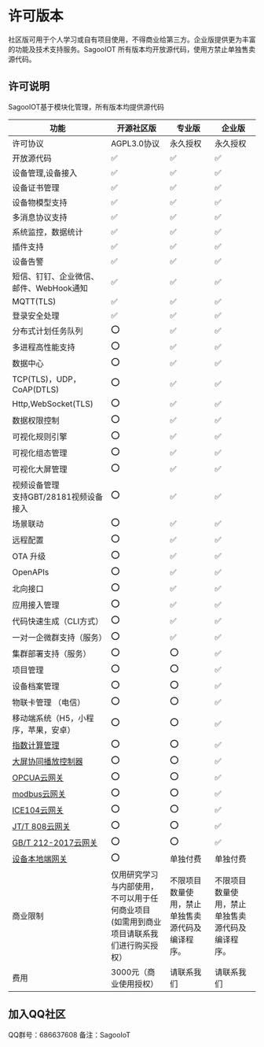 # 许可版本

社区版可用于个人学习或自有项目使用，不得商业给第三方。企业版提供更为丰富的功能及技术支持服务。SagooIOT 所有版本均开放源代码，使用方禁止单独售卖源代码。

## 许可说明

SagooIOT基于模块化管理，所有版本均提供源代码

| 功能                                     | 开源社区版                                               | 专业版                    | 企业版                      |
|----------------------------------------|-----------------------------------------------------|------------------------|--------------------------|
| 许可协议                                   | AGPL3.0协议                                           | 永久授权	                  | 永久授权	                    |
| 开放源代码                                  | ✅                                                   | ✅                      | ✅                        |
| 设备管理,设备接入                              | ✅                                                   | ✅                      | ✅                        |
| 设备证书管理                                 | ✅                                                   | ✅                      | ✅                        |
| 设备物模型支持                                | ✅                                                   | ✅                      | ✅                        |
| 多消息协议支持                                | ✅                                                   | ✅                      | ✅                        |
| 系统监控，数据统计                              | ✅                                                   | ✅                      | ✅                        |
| 插件支持                                   | ✅                                                   | ✅                      | ✅                        |
| 设备告警                                   | ✅                                                   | ✅                      | ✅                        |
| 短信、钉钉、企业微信、邮件、WebHook通知                | ✅                                                   | ✅                      | ✅                        |
| MQTT(TLS)                              | ✅                                                   | ✅                      | ✅                        |
| 登录安全处理                                 | ✅                                                   | ✅                      | ✅                        |
| 分布式计划任务队列                              | ⭕                                                   | ✅                      | ✅                        |
| 多进程高性能支持                               | ⭕                                                   | ✅                      | ✅                        |
| 数据中心                                   | ⭕                                                   | ✅                      | ✅                        |
| TCP(TLS)，UDP，CoAP(DTLS)                | ⭕                                                   | ✅                      | ✅                        |
| Http,WebSocket(TLS)                    | ⭕                                                   | ✅                      | ✅                        |
| 数据权限控制                                 | ⭕                                                   | ✅                      | ✅                        |
| 可视化规则引擎                                | ⭕                                                   | ✅                      | ✅                        |
| 可视化组态管理                                | ⭕                                                   | ✅                      | ✅                        |
| 可视化大屏管理                                | ⭕                                                   | ✅                      | ✅                        |
| 视频设备管理<br/>支持GBT/28181视频设备接入           | ⭕                                                   | ✅                      | ✅                        |
| 场景联动                                   | ⭕                                                   | ✅                      | ✅                        |
| 远程配置                                   | ⭕                                                   | ✅                      | ✅                        |
| OTA 升级                                 | ⭕                                                   | ✅                      | ✅                        |
| OpenAPIs                               | ⭕                                                   | ✅                      | ✅                        |
| 北向接口                                   | ⭕                                                   | ✅                      | ✅                        |
| 应用接入管理                                 | ⭕                                                   |  ✅                       | ✅                        |
| 代码快速生成（CLI方式）                          | ⭕                                                   | ✅                      | ✅                        |
| 一对一企微群支持（服务）                           | ⭕                                                   | ✅                      | ✅                        |
| 集群部署支持（服务）                             | ⭕                                                   | ⭕                       | ✅                        |
| 项目管理                                   | ⭕                                                   | ⭕                      | ✅                        |
| 设备档案管理                                 | ⭕                                                   | ⭕                      | ✅                        |
| 物联卡管理 （电信）                             | ⭕                                                   | ⭕                      | ✅                        |
| 移动端系统（H5，小程序，苹果，安卓）                    | ⭕                                                   | ⭕                      | ✅                        |
| [指数计算管理](../datahub/totalIndex)        | ⭕                                                   | ⭕                      | ✅                        |
| [大屏协同播放控制器](../extended/lsc)           | ⭕                                                   | ⭕                      | ✅                        |
| [OPCUA云网关](../extended/opcua)          | ⭕                                                   | ⭕                      | ✅                        |
| [modbus云网关](../extended/modbus)        | ⭕                                                   | ⭕                      | ✅                        |
| [ICE104云网关](../extended/ice104)        | ⭕                                                   | ⭕                      | ✅                        |
| [JT/T 808云网关](../extended/jt808)       | ⭕                                                   | ⭕                      | ✅                        |
| [GB/T 212-2017云网关](../extended/gbt212) | ⭕                                                   | ⭕                      | ✅                        |
| [设备本地端网关](../extended/gw)              | ⭕                                                   | 单独付费                   | 单独付费                     |
| 商业限制                                   | 仅用研究学习与内部使用，不可以用于任何商业项目 <br />(如需用到商业项目请联系我们进行购买授权） | 不限项目数量使用，禁止单独售卖源代码及编译程序。 | 不限项目数量使用，禁止单独售卖源代码及编译程序。 |
| 费用                                     | 3000元（商业使用授权）                                       | 请联系我们                  | 请联系我们                    |


## 加入QQ社区
QQ群号：686637608
备注：SagooIoT


